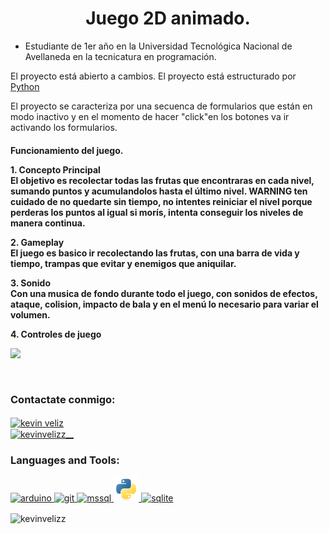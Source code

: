 <h1 align="center">Juego 2D animado.</h1>


- Estudiante de 1er año en la Universidad Tecnológica Nacional de Avellaneda en la tecnicatura en programación. 

El proyecto está abierto a cambios.
El proyecto está estructurado por [Python](https://www.python.org/ "Python")

El proyecto se caracteriza por una secuenca de formularios que están en modo inactivo y en el momento de hacer "click"en los botones va ir activando los formularios.

<h4><b>Funcionamiento del juego.</b></4>

<b>1.  Concepto Principal</b><br>
El objetivo es recolectar todas las frutas que encontraras en cada nivel, sumando puntos y acumulandolos hasta el último nivel. WARNING ten cuidado de no quedarte sin tiempo, no intentes reiniciar el nivel porque perderas los puntos al igual si morís, intenta conseguir los niveles de manera continua.

<b>2. Gameplay</b><br>
El juego es basico ir recolectando las frutas, con una barra de vida y tiempo, trampas que evitar y enemigos que aniquilar. 

<b>3. Sonido</b><br>
Con una musica de fondo durante todo el juego, con sonidos de efectos, ataque, colision, impacto de bala y en el menú lo necesario para variar el volumen.

<b>4. Controles de juego</b><br>

![](https://cdn.discordapp.com/attachments/1004735676954193921/1051230371053830194/controles_player.png)

<br>
<h3 align="left">Contactate conmigo:</h3>
<p align="left">
<a href="https://linkedin.com/in/kevin veliz" target="blank"><img align="center" src="https://raw.githubusercontent.com/rahuldkjain/github-profile-readme-generator/master/src/images/icons/Social/linked-in-alt.svg" alt="kevin veliz" height="30" width="40" /><br></a>
<a href="https://instagram.com/kevinvelizz__" target="blank"><img align="center" src="https://raw.githubusercontent.com/rahuldkjain/github-profile-readme-generator/master/src/images/icons/Social/instagram.svg" alt="kevinvelizz__" height="30" width="40" /></a>
</p>

<h3 align="left">Languages and Tools:</h3>
<p align="left"> <a href="https://www.arduino.cc/" target="_blank" rel="noreferrer"> <img src="https://cdn.worldvectorlogo.com/logos/arduino-1.svg" alt="arduino" width="40" height="40"/> </a> <a href="https://git-scm.com/" target="_blank" rel="noreferrer"> <img src="https://www.vectorlogo.zone/logos/git-scm/git-scm-icon.svg" alt="git" width="40" height="40"/> </a> <a href="https://www.microsoft.com/en-us/sql-server" target="_blank" rel="noreferrer"> <img src="https://www.svgrepo.com/show/303229/microsoft-sql-server-logo.svg" alt="mssql" width="40" height="40"/> </a> <a href="https://www.python.org" target="_blank" rel="noreferrer"> <img src="https://raw.githubusercontent.com/devicons/devicon/master/icons/python/python-original.svg" alt="python" width="40" height="40"/> </a> <a href="https://www.sqlite.org/" target="_blank" rel="noreferrer"> <img src="https://www.vectorlogo.zone/logos/sqlite/sqlite-icon.svg" alt="sqlite" width="40" height="40"/> </a> </p>

<p><img align="center" src="https://github-readme-stats.vercel.app/api/top-langs?username=kevinvelizz&show_icons=true&locale=en&layout=compact" alt="kevinvelizz" /></p>